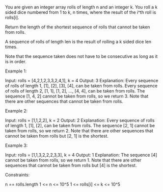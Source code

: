 You are given an integer array rolls of length n and an integer k. You roll a
k sided dice numbered from 1 to k, n times, where the result of the i^th roll
is rolls[i].

Return the length of the shortest sequence of rolls that cannot be taken from
rolls.

A sequence of rolls of length len is the result of rolling a k sided dice len
times.

Note that the sequence taken does not have to be consecutive as long as it is
in order.


Example 1:


Input: rolls = [4,2,1,2,3,3,2,4,1], k = 4
Output: 3
Explanation: Every sequence of rolls of length 1, [1], [2], [3], [4], can be
taken from rolls.
Every sequence of rolls of length 2, [1, 1], [1, 2], ..., [4, 4], can be
taken from rolls.
The sequence [1, 4, 2] cannot be taken from rolls, so we return 3.
Note that there are other sequences that cannot be taken from rolls.

Example 2:


Input: rolls = [1,1,2,2], k = 2
Output: 2
Explanation: Every sequence of rolls of length 1, [1], [2], can be taken from
rolls.
The sequence [2, 1] cannot be taken from rolls, so we return 2.
Note that there are other sequences that cannot be taken from rolls but [2,
1] is the shortest.


Example 3:


Input: rolls = [1,1,3,2,2,2,3,3], k = 4
Output: 1
Explanation: The sequence [4] cannot be taken from rolls, so we return 1.
Note that there are other sequences that cannot be taken from rolls but [4]
is the shortest.



Constraints:


n == rolls.length
1 <= n <= 10^5
1 <= rolls[i] <= k <= 10^5




